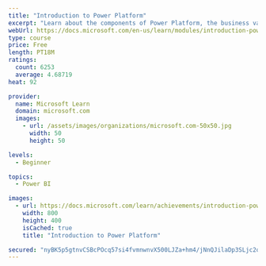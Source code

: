 ```yaml
---
title: "Introduction to Power Platform"
excerpt: "Learn about the components of Power Platform, the business value for customers, and security of the technology."
webUrl: https://docs.microsoft.com/en-us/learn/modules/introduction-power-platform/
type: course
price: Free
length: PT18M
ratings:
  count: 6253
  average: 4.68719
heat: 92

provider:
  name: Microsoft Learn
  domain: microsoft.com
  images:
    - url: /assets/images/organizations/microsoft.com-50x50.jpg
      width: 50
      height: 50

levels:
  - Beginner

topics:
  - Power BI

images:
  - url: https://docs.microsoft.com/learn/achievements/introduction-power-platform-social.png
    width: 800
    height: 400
    isCached: true
    title: "Introduction to Power Platform"

secured: "nyBK5p5gtnvCSBcPOcq57si4fvmnwnvX500LJZa+hm4/jNnQJilaDp3SLjc2qkWrmF53+5s+suwJsOXgDNreV8kyGhkOxLqCLIWxnvBheXNim6dbSjQLFGUBNI49zIsLN+XUnmZjUn4rZy/Nd3u3EjHAwvwawrRIYZC8oW8FHUSXgBwOhk5ew1Jrv8w6tGvFDW9JiGreV2uV6ETbqYBgIVB6eDtZqnqNr564d0G4+sSZz9buB4pNyCRwiil7P+AgA0ipvFvzeb/LGzaFQBtPMh+YmLibdjvlbWaI8mn4LZmSNUAcwZ+kNUnF7tg2v+KJ0cjykVJ5bALTn+bzuxG5uK6FcoL8uAkT8/3O9GhbqBaxdleLxb6i1J0ic//60XAq9NcPz/JXU2oxSkFkUb2+cw==;QjRGhd+Yxl2MkqibZ9iF5g=="
---
```


